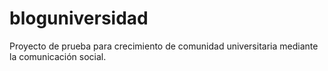 # bloguniversidad
Proyecto de prueba para crecimiento de comunidad universitaria mediante la comunicación social. 
